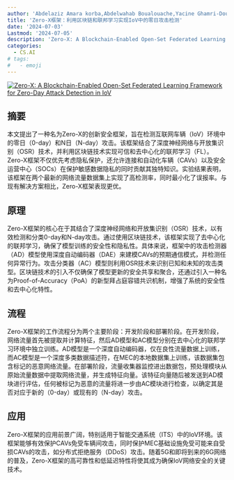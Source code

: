 ```yaml
---
author: 'Abdelaziz Amara korba,Abdelwahab Boualouache,Yacine Ghamri-Doudane'
title: 'Zero-X框架：利用区块链和联邦学习实现IoV中的零日攻击检测'
date: '2024-07-03'
Lastmod: '2024-07-05'
description: 'Zero-X: A Blockchain-Enabled Open-Set Federated Learning Framework for Zero-Day Attack Detection in IoV'
categories:
  - CS.AI
# tags:
#   - emoji
---
```


[![Zero-X: A Blockchain-Enabled Open-Set Federated Learning Framework for Zero-Day Attack Detection in IoV](https://arxiv-research-1301205113.cos.ap-guangzhou.myqcloud.com/images/2407.02969v1.pdf_0.jpg)](https://arxiv.org/abs/2407.02969v1)

## 摘要

本文提出了一种名为Zero-X的创新安全框架，旨在检测互联网车辆（IoV）环境中的零日（0-day）和N日（N-day）攻击。该框架结合了深度神经网络与开放集识别（OSR）技术，并利用区块链技术实现可信和去中心化的联邦学习（FL）。Zero-X框架不仅优先考虑隐私保护，还允许连接和自动化车辆（CAVs）以及安全运营中心（SOCs）在保护敏感数据隐私的同时贡献其独特知识。实验结果表明，该框架在两个最新的网络流量数据集上实现了高检测率，同时最小化了误报率。与现有解决方案相比，Zero-X框架表现更优。<!--more-->

## 原理

Zero-X框架的核心在于其结合了深度神经网络和开放集识别（OSR）技术，以有效检测和分类0-day和N-day攻击。通过使用区块链技术，该框架实现了去中心化的联邦学习，确保了模型训练的安全性和隐私性。具体来说，框架中的攻击检测器（AD）模型使用深度自动编码器（DAE）来建模CAVs的预期通信模式，并检测任何异常行为。攻击分类器（AC）模型则利用OSR技术来识别已知和未知的攻击类型。区块链技术的引入不仅确保了模型更新的安全共享和聚合，还通过引入一种名为Proof-of-Accuracy（PoA）的新型拜占庭容错共识机制，增强了系统的安全性和去中心化特性。

## 流程

Zero-X框架的工作流程分为两个主要阶段：开发阶段和部署阶段。在开发阶段，网络流量首先被提取并计算特征，然后AD模型和AC模型分别在去中心化的联邦学习环境中独立训练。AD模型是一个深度自动编码器，仅在良性流量数据上训练，而AC模型是一个深度多类数据描述符，在MEC的本地数据集上训练，该数据集包含标记的恶意网络流量。在部署阶段，流量收集器监控进出数据包，预处理模块从原始流量数据中提取网络流量，并生成特征向量。该特征向量随后被发送到AD模块进行评估，任何被标记为恶意的流量将进一步由AC模块进行检查，以确定其是否对应于新的（0-day）或现有的（N-day）攻击。

## 应用

Zero-X框架的应用前景广阔，特别适用于智能交通系统（ITS）中的IoV环境。该框架能够有效保护CAVs免受车辆间攻击，同时保护MEC基础设施免受可能来自受损CAVs的攻击，如分布式拒绝服务（DDoS）攻击。随着5G和即将到来的6G网络的普及，Zero-X框架的高可靠性和低延迟特性将使其成为确保IoV网络安全的关键技术。